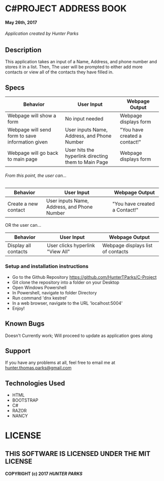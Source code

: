 # C#PROJECT ADDRESS BOOK

#### May 26th, 2017

###### Application created by Hunter Parks

## Description
This application takes an input of a Name, Address, and phone number and stores it in a list.
Then, The user will be prompted to either add more contacts or view all of the contacts they
have filled in.

## Specs
| Behavior | User Input | Webpage Output |
| -------- | ---------- | -------------- |
| Webpage will show a form | No input needed | Webpage displays form |
| Webpage will send form to save information given | User inputs Name, Address, and Phone Number | "You have created a contact!" |
| Webpage will go back to main page | User hits the hyperlink directing them to Main Page | Webpage displays form |

###### From this point, the user can...
| Behavior | User Input | Webpage Output |
| -------- | ---------- | -------------- |
| Create a new contact | User inputs Name, Address, and Phone Number | "You have created a Contact!"|

OR the user can...

| Behavior | User Input | Webpage Output |
| -------- | ---------- | -------------- |
| Display all contacts | User clicks hyperlink "View All" | Webpage displays list of contacts |

### Setup and installation instructions
* Go to the Github Repository https://github.com/HunterTParks/C-Project
* Git clone the repository into a folder on your Desktop
* Open Windows Powershell
* In Powershell, navigate to folder Directory
* Run command 'dnx kestrel'
* In a web browser, navigate to the URL 'localhost:5004'
* Enjoy!

## Known Bugs
Doesn't Currently work; Will proceed to update as application goes along

## Support
If you have any problems at all, feel free to email me at hunter.thomas.parks@gmail.com

## Technologies Used
* HTML
* BOOTSTRAP
* C#
* RAZOR
* NANCY

# LICENSE

## THIS SOFTWARE IS LICENSED UNDER THE MIT LICENSE

#### COPYRIGHT (c) 2017 **_HUNTER PARKS_**
